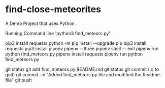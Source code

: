 # find-close-meteorites
A Demo Project that uses Python


Running Command line
'python3 find_meteors.py'



pip3 install requests
python -m pip install --upgrade pip
pip3 install requests
pip3 install pipenv
pipenv --three
pipenv shell
-- exit
pipenv run python find_meteors.py
pipenv install requests
pipenv run python find_meteors.py


git status
git add find_meteors.py README.md
git status
git commit (:q to quit)
git commit -m "Added find_meteors.py file and modified the Readme file"
git push
